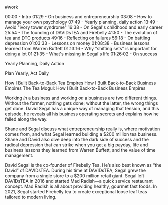 #work 

00:00 - Intro
01:29 - On business and entrepreneurship
03:08 - How to manage your own psychology
07:49 - Yearly planning, daily action
13:49 - Avoid "ivory tower syndrome"
16:38 - On Segal's childhood and early career
25:54 - The founding of DAVIDsTEA and Firebelly
41:50 - The evolution of tea and DTC products
49:16 - Reflecting on failures
56:18 - On battling depression
01:03:33 - Lessons on money
01:08:38 - Business lessons learned from Warren Buffett
01:13:16 - Why "shifting sets" is important for doing a lot
01:21:35 - What's missing in Segal's life
01:26:02 - On success











Yearly Planning, Daily Action

Plan Yearly, Act Daily

How I Built Back-to-Back Tea Empires
How I Built Back-to-Back Business Empires
The Tea Mogul: How I Built Back-to-Back Business Empires

Working *in* a business and working *on* a business are two different things. Without the former, nothing gets done; without the latter, the wrong things get done. David Segal has a unique way of managing that tension, and this episode, he reveals all his business operating secrets and explains how he failed along the way.

Shane and Segal discuss what entrepreneurship really is, where motivation comes from, and what Segal learned building a $200 million tea business. Shane and David also dive deep into the dark side of success and the radical depression that can strike when you get a big payday, life and business lessons they learned from Warren Buffett, and the value of time management.

David Segal is the co-founder of Firebelly Tea. He’s also best known as “the David” of DAVIDsTEA. During his time at DAVIDsTEA, Segal grew the company from a single store to a $200 million retail giant. Segal left DAVIDsTEA in 2016 and started Mad Radish—a quick service restaurant concept. Mad Radish is all about providing healthy, gourmet fast foods. In 2021, Segal started Firebelly tea to create exceptional loose leaf teas tailored to modern living.

